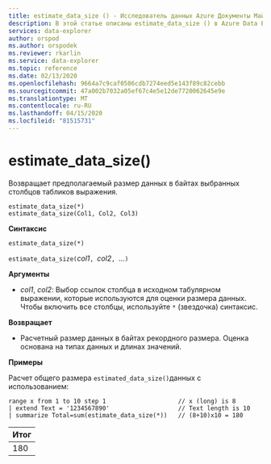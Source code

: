 ```yaml
---
title: estimate_data_size () - Исследователь данных Azure Документы Майкрософт
description: В этой статье описаны estimate_data_size () в Azure Data Explorer.
services: data-explorer
author: orspod
ms.author: orspodek
ms.reviewer: rkarlin
ms.service: data-explorer
ms.topic: reference
ms.date: 02/13/2020
ms.openlocfilehash: 9664a7c9caf0506cdb7274eed5e143f89c82cebb
ms.sourcegitcommit: 47a002b7032a05ef67c4e5e12de7720062645e9e
ms.translationtype: MT
ms.contentlocale: ru-RU
ms.lasthandoff: 04/15/2020
ms.locfileid: "81515731"
---
```

# <a name="estimate_data_size"></a>estimate_data_size()

Возвращает предполагаемый размер данных в байтах выбранных столбцов табликов выражения.

```kusto
estimate_data_size(*)
estimate_data_size(Col1, Col2, Col3)
```

**Синтаксис**

`estimate_data_size(*)`

`estimate_data_size(`*col1*`, `*col2*`, `...`)`

**Аргументы**

* *col1*, *col2*: Выбор ссылок столбца в исходном табулярном выражении, которые используются для оценки размера данных. Чтобы включить все столбцы, используйте `*` (звездочка) синтаксис.

**Возвращает**

* Расчетный размер данных в байтах рекордного размера. Оценка основана на типах данных и длинах значений.

**Примеры**

Расчет общего размера `estimated_data_size()`данных с использованием:

```kusto
range x from 1 to 10 step 1                    // x (long) is 8 
| extend Text = '1234567890'                   // Text length is 10  
| summarize Total=sum(estimate_data_size(*))   // (8+10)x10 = 180
```

|Итог|
|---|
|180|